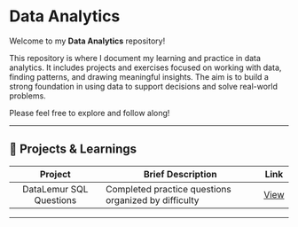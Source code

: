# Data Analytics

Welcome to my **Data Analytics** repository!

This repository is where I document my learning and practice in data analytics. It includes projects and exercises focused on working with data, finding patterns, and drawing meaningful insights. The aim is to build a strong foundation in using data to support decisions and solve real-world problems.

Please feel free to explore and follow along!

---

## 📂 Projects & Learnings

|   Project   | Brief Description |   Link   |
|:-----------:|-------------------|:--------:|
| DataLemur SQL Questions | Completed practice questions organized by difficulty | [View](https://github.com/chuanzhen-tan/data-analytics/blob/main/DataLemur/DataLemur_SQL_Solutions.md) |

---
